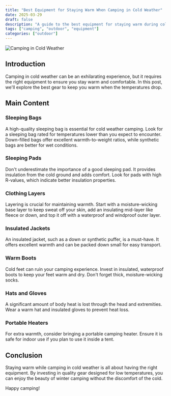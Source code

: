 ```yaml
---
title: "Best Equipment for Staying Warm When Camping in Cold Weather"
date: 2025-03-29
draft: false
description: "A guide to the best equipment for staying warm during cold weather camping."
tags: ["camping", "outdoor", "equipment"]
categories: ["outdoor"]
---
```


![Camping in Cold Weather](https://unsplash.com/photos/red-cabin-tent-under-aurora-lights-1yOkW4UwYbA)



## Introduction

Camping in cold weather can be an exhilarating experience, but it requires the right equipment to ensure you stay warm and comfortable. In this post, we'll explore the best gear to keep you warm when the temperatures drop.

## Main Content

### Sleeping Bags

A high-quality sleeping bag is essential for cold weather camping. Look for a sleeping bag rated for temperatures lower than you expect to encounter. Down-filled bags offer excellent warmth-to-weight ratios, while synthetic bags are better for wet conditions.

### Sleeping Pads

Don't underestimate the importance of a good sleeping pad. It provides insulation from the cold ground and adds comfort. Look for pads with high R-values, which indicate better insulation properties.

### Clothing Layers

Layering is crucial for maintaining warmth. Start with a moisture-wicking base layer to keep sweat off your skin, add an insulating mid-layer like fleece or down, and top it off with a waterproof and windproof outer layer.

### Insulated Jackets

An insulated jacket, such as a down or synthetic puffer, is a must-have. It offers excellent warmth and can be packed down small for easy transport.

### Warm Boots

Cold feet can ruin your camping experience. Invest in insulated, waterproof boots to keep your feet warm and dry. Don't forget thick, moisture-wicking socks.

### Hats and Gloves

A significant amount of body heat is lost through the head and extremities. Wear a warm hat and insulated gloves to prevent heat loss.

### Portable Heaters

For extra warmth, consider bringing a portable camping heater. Ensure it is safe for indoor use if you plan to use it inside a tent.

## Conclusion

Staying warm while camping in cold weather is all about having the right equipment. By investing in quality gear designed for low temperatures, you can enjoy the beauty of winter camping without the discomfort of the cold.

Happy camping!